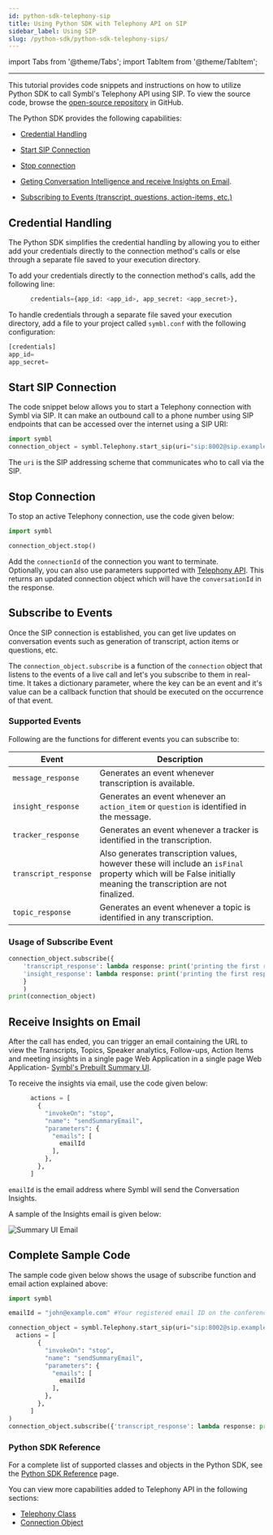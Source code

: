 ```yaml
---
id: python-sdk-telephony-sip
title: Using Python SDK with Telephony API on SIP 
sidebar_label: Using SIP
slug: /python-sdk/python-sdk-telephony-sips/
---
```

import Tabs from '@theme/Tabs';
import TabItem from '@theme/TabItem';

---

This tutorial provides code snippets and instructions on how to utilize Python SDK to call Symbl's Telephony API using SIP. To view the source code, browse the [open-source repository](https://github.com/symblai/symbl-python) in GitHub. 

The Python SDK provides the following capabilities: 

- [Credential Handling](#credential-handling)<br/>

- [Start SIP Connection](#start-sip-connection)<br/>

- [Stop connection](#stop-connection) <br/>

- [Geting Conversation Intelligence and receive Insights on Email](#receive-insights-on-email).<br/>

- [Subscribing to Events (transcript, questions, action-items, etc.)](#subscribe-to-events)<br/>

## Credential Handling 

The Python SDK simplifies the credential handling by allowing you to either add your credentials directly to the connection method's calls or else through a separate file saved to your execution directory. 

To add your credentials directly to the connection method's calls, add the following line: 

```python
      credentials={app_id: <app_id>, app_secret: <app_secret>},
```

To handle credentials through a separate file saved your execution directory, add a file to your project called `symbl.conf` with the following configuration: 

```python 
[credentials]
app_id=
app_secret=
```

## Start SIP Connection

The code snippet below allows you to start a Telephony connection with Symbl via SIP. It can make an outbound call to a phone number using SIP endpoints that can be accessed over the internet using a SIP URI:

```py
import symbl
connection_object = symbl.Telephony.start_sip(uri="sip:8002@sip.example.com") # A valid SIP URI to dial in

```
The `uri` is the SIP addressing scheme that communicates who to call via the SIP.   

## Stop Connection

To stop an active Telephony connection, use the code given below:

```py
import symbl

connection_object.stop()
```

Add the `connectionId` of the connection you want to terminate.<br/>
Optionally, you can also use parameters supported with [Telephony API](/docs/telephony-api/api-reference/#request-parameters). This returns an updated connection object which will have the `conversationId` in the response.

## Subscribe to Events

Once the SIP connection is established, you can get live updates on conversation events such as generation of transcript, action items or questions, etc.

The `connection_object.subscribe` is a function of the `connection` object that listens to the events of a live call and let's you subscribe to them in real-time. It takes a dictionary parameter, where the key can be an event and it's value can be a callback function that should be executed on the occurrence of that event.

### Supported Events 

Following are the functions for different events you can subscribe to: 

Event  | Description 
----------- |------- |
`message_response` | Generates an event whenever transcription is available.
`insight_response` | Generates an event whenever an `action_item` or `question` is identified in the message. 
`tracker_response`| Generates an event whenever a tracker is identified in the transcription.
`transcript_response` | Also generates transcription values, however these will include an `isFinal` property which will be False initially meaning the transcription are not finalized.
`topic_response` | Generates an event whenever a topic is identified in any transcription.

### Usage of Subscribe Event

```py
connection_object.subscribe({
    'transcript_response': lambda response: print('printing the first response ' + str(response)), 
    'insight_response': lambda response: print('printing the first response ' + str(response))
    }
    )
print(connection_object)
```
## Receive Insights on Email

After the call has ended, you can trigger an email containing the URL to view the Transcripts, Topics, Speaker analytics, Follow-ups, Action Items and meeting insights in a single page Web Application in a single page Web Application- [Symbl's Prebuilt Summary UI](/docs/pre-built-ui/summary-ui). 

To receive the insights via email, use the code given below:

```py
      actions = [
        {
          "invokeOn": "stop",
          "name": "sendSummaryEmail",
          "parameters": {
            "emails": [
              emailId
            ],
          },
        },
      ]
```

`emailId` is the email address where Symbl will send the Conversation Insights. 

A sample of the Insights email is given below:

![Summary UI Email](/img/python-sdk-email.png)

## Complete Sample Code

The sample code given below shows the usage of subscribe function and email action explained above:

```py
import symbl

emailId = "john@example.com" #Your registered email ID on the conference tool. 

connection_object = symbl.Telephony.start_sip(uri="sip:8002@sip.example.com",
  actions = [
        {
          "invokeOn": "stop",
          "name": "sendSummaryEmail",
          "parameters": {
            "emails": [
              emailId
            ],
          },
        },
      ]
)
connection_object.subscribe({'transcript_response': lambda response: print('printing the first response ' + str(response)), 'insight_response': lambda response: print('printing the first response ' + str(response))})
```


### Python SDK Reference

For a complete list of supported classes and objects in the Python SDK, see the [Python SDK Reference](/docs/python-sdk/python-sdk-reference) page. 

You can view more capabilities added to Telephony API in the following sections:

- [Telephony Class](/docs/python-sdk/python-sdk-reference#telephony-class)<br/>
- [Connection Object](/docs/python-sdk/python-sdk-reference#connection-object)
